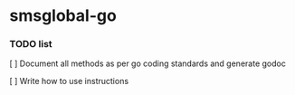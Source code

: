 # smsglobal-go




### TODO list
[ ] Document all methods as per go coding standards and generate godoc

[ ] Write how to use instructions